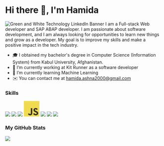 #                                         **Hi there 👋, I'm Hamida** 

![Green and White Technology LinkedIn Banner](https://user-images.githubusercontent.com/75003524/213009186-0597d1b7-f355-40f4-9d06-6253f5fd8afa.png)
I am a Full-stack Web developer and SAP ABAP developer. I am passionate about software development, and I am always looking for opportunities to learn new things and grow as a developer. My goal is to improve my skills and make a positive impact in the tech industry.


- 🎓 I obtained my bachelor's degree in Computer Science (Information System) from Kabul University, Afghanistan.
- 🔭 I’m currently working at Kit Runner as a software developer
- 🌱 I’m currently learning Machine Learning
- ✉️ You can contact me at hamida.ashna2000@gmail.com

### Skills
<img height="50" src="https://user-images.githubusercontent.com/25181517/117447535-f00a3a00-af3d-11eb-89bf-45aaf56dbaf1.png">
<code><img height="50" src="https://user-images.githubusercontent.com/25181517/117447663-0fa16280-af3e-11eb-8677-bcf8e4f8e298.png"></code>
<code><img height="50" src="https://user-images.githubusercontent.com/25181517/121402101-c89df700-c959-11eb-8b4a-bbadf9e84b30.png"></code>
<code><img height="50" src="https://raw.githubusercontent.com/github/explore/80688e429a7d4ef2fca1e82350fe8e3517d3494d/topics/javascript/javascript.png"></code>
<code><img height="50" src="https://user-images.githubusercontent.com/75003524/213021899-10fdbc00-a95f-42e9-9523-8a176809180d.png"></code>
<code><img height="50" src="https://raw.githubusercontent.com/get-icon/geticon/master/icons/mysql.svg"></code>
<code><img height="50" src="https://user-images.githubusercontent.com/75003524/213022308-69c7ec13-7dec-49a5-b979-67232d55bae4.png"></code>

### My GitHub Stats
<picture>
<source 
  srcset="https://github-readme-stats.vercel.app/api?username=hamida-ashna&show_icons=true&theme=dark"
  media="(prefers-color-scheme: dark)"
/>
<source
  srcset="https://github-readme-stats.vercel.app/api?username=hamida-ashna&show_icons=true"
  media="(prefers-color-scheme: light), (prefers-color-scheme: no-preference)"
/>
<img src="https://github-readme-stats.vercel.app/api?username=hamida-ashna&show_icons=true" />
</picture>

<!--
**hamida-ashna/hamida-ashna** is a ✨ _special_ ✨ repository because its `README.md` (this file) appears on your GitHub profile.

Here are some ideas to get you started:


-->

